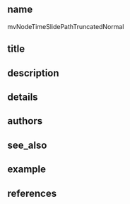 ## name
mvNodeTimeSlidePathTruncatedNormal
## title
## description
## details
## authors
## see_also
## example
## references
